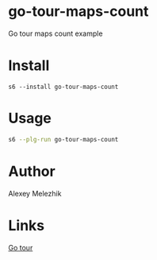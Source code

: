 # go-tour-maps-count

Go tour maps count example

# Install

    s6 --install go-tour-maps-count

# Usage

```bash
s6 --plg-run go-tour-maps-count
```

# Author

Alexey Melezhik

# Links

[Go tour](https://go.dev/tour)

